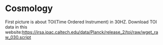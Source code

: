 # Cosmology
First picture is about TOI(Time Ordered Instrument) in 30HZ.
Download TOI data in this website:<link>https://irsa.ipac.caltech.edu/data/Planck/release_2/toi/raw/wget_raw_030.script</link>
